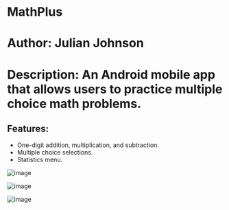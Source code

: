 # MathPlus
# Author: Julian Johnson
# Description: An Android mobile app that allows users to practice multiple choice math problems.

## Features:
- One-digit addition, multiplication, and subtraction.
- Multiple choice selections.
- Statistics menu.

![image](https://github.com/julianjohnson10/MathPlus/assets/101589828/320e13f2-a027-4f82-b125-a1f5c67adfe5)

![image](https://github.com/julianjohnson10/MathPlus/assets/101589828/5b91c18b-f459-4393-b599-acbcb0deea80)

![image](https://github.com/julianjohnson10/MathPlus/assets/101589828/fcf877e9-a2cd-4150-bdaf-12e7f3309f73)
